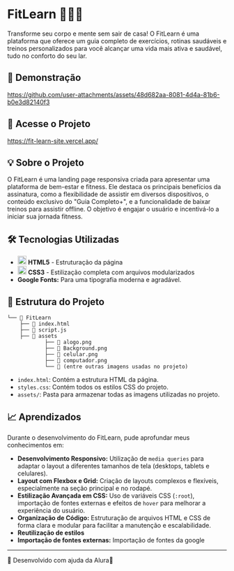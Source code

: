 # FitLearn 🏋️‍♀️🧠

Transforme seu corpo e mente sem sair de casa! O FitLearn é uma plataforma que oferece um guia completo de exercícios, rotinas saudáveis e treinos personalizados para você alcançar uma vida mais ativa e saudável, tudo no conforto do seu lar.

## 🎥 Demonstração
https://github.com/user-attachments/assets/48d682aa-8081-4d4a-81b6-b0e3d82140f3


## 🚀 Acesse o Projeto
https://fit-learn-site.vercel.app/

## 💡 Sobre o Projeto

O FitLearn é uma landing page responsiva criada para apresentar uma plataforma de bem-estar e fitness. Ele destaca os principais benefícios da assinatura, como a flexibilidade de assistir em diversos dispositivos, o conteúdo exclusivo do "Guia Completo+", e a funcionalidade de baixar treinos para assistir offline. O objetivo é engajar o usuário e incentivá-lo a iniciar sua jornada fitness.

## 🛠️ Tecnologias Utilizadas

* <img src="https://cdn.jsdelivr.net/gh/devicons/devicon/icons/html5/html5-original.svg" width="20" height="20"/> **HTML5** - Estruturação da página
* <img src="https://cdn.jsdelivr.net/gh/devicons/devicon/icons/css3/css3-original.svg" width="20" height="20"/> **CSS3** - Estilização completa com arquivos modularizados
*   **Google Fonts:** Para uma tipografia moderna e agradável.

## 🧩 Estrutura do Projeto

```
└── 📁 FitLearn
    ├── 📄 index.html           
    ├── 📄 script.js              
    ├── 📁 assets      
            ├── 📄 alogo.png
            ├── 📄 Background.png
            ├── 📄 celular.png
            ├── 📄 computador.png
            └── 📄 (entre outras imagens usadas no projeto)
```


*   `index.html`: Contém a estrutura HTML da página.
*   `styles.css`: Contém todos os estilos CSS do projeto.
*   `assets/`: Pasta para armazenar todas as imagens utilizadas no projeto.

## 📈 Aprendizados

Durante o desenvolvimento do FitLearn, pude aprofundar meus conhecimentos em:

*   **Desenvolvimento Responsivo:** Utilização de `media queries` para adaptar o layout a diferentes tamanhos de tela (desktops, tablets e celulares).
*   **Layout com Flexbox e Grid:** Criação de layouts complexos e flexíveis, especialmente na seção principal e no rodapé.
*   **Estilização Avançada em CSS:** Uso de variáveis CSS (`:root`), importação de fontes externas e efeitos de `hover` para melhorar a experiência do usuário.
*   **Organização de Código:** Estruturação de arquivos HTML e CSS de forma clara e modular para facilitar a manutenção e escalabilidade.
*   **Reutilização de estilos**
*   **Importação de fontes externas:** Importação de fontes da google

  ---

🚧 Desenvolvido com ajuda da Alura💙
